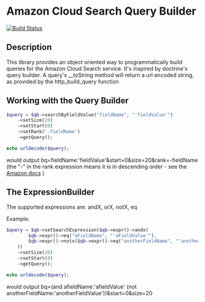 # Amazon Cloud Search Query Builder

[![Build Status](https://travis-ci.org/billybigpotatoes/acs-query-builder.png)](https://travis-ci.org/billybigpotatoes/acs-query-builder)

## Description

This library provides an object oriented way to programmatically build queries for the Amazon Cloud Search service. It's inspired by doctrine's query builder.
A query's __toString method will return a url encoded string, as provided by the http_build_query function

## Working with the Query Builder

```php
$query = $qb->searchByFieldValue("fieldName", "'fieldValue'")
    ->setSize(20)
    ->setStart(0)
    ->setRank('-fieldName')
    ->getQuery();

echo urldecode($query);
```
would output bq=fieldName:'fieldValue'&start=0&size=20&rank=-fieldName
(the "-" in the rank expression means it is in descending order - see the [Amazon docs](http://docs.aws.amazon.com/cloudsearch/latest/developerguide/sortingresults.html) )

## The ExpressionBuilder

The supported expressions are: andX, orX, notX, eq

Example:

```php
$query = $qb->setSearchExpression($qb->expr()->andx(
        $qb->expr()->eq("aFieldName", "'aFieldValue'"),
        $qb->expr()->notx($qb->expr()->eq("anotherFieldName", "'anotherFieldValue'"))
    ))
    ->setSize(20)
    ->setStart(0)
    ->getQuery();

echo urldecode($query);
```
would output bq=(and afieldName:'afieldValue' (not anotherFieldName:'anotherFieldValue'))&start=0&size=20